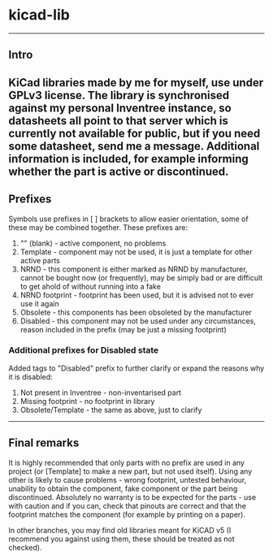 # kicad-lib
----
## Intro
KiCad libraries made by me for myself, use under GPLv3 license.
The library is synchronised against my personal Inventree instance, so datasheets all point to that server which is currently not available for public, but if you need some datasheet, send me a message. Additional information is included, for example informing whether the part is active or discontinued.
----
## Prefixes
Symbols use prefixes in [ ] brackets to allow easier orientation, some of these may be combined together. These prefixes are:
1) "" (blank) - active component, no problems
2) Template - component may not be used, it is just a template for other active parts
3) NRND - this component is either marked as NRND by manufacturer, cannot be bought now (or frequently), may be simply bad or are difficult to get ahold of without running into a fake
4) NRND footprint - footprint has been used, but it is advised not to ever use it again
5) Obsolete - this components has been obsoleted by the manufacturer
6) Disabled - this component may not be used under any circumstances, reason included in the prefix (may be just a missing footprint)

### Additional prefixes for Disabled state
Added tags to "Disabled" prefix to further clarify or expand the reasons why it is disabled:
1) Not present in Inventree - non-inventarised part
2) Missing footprint - no footprint in library
3) Obsolete/Template - the same as above, just to clarify
----
## Final remarks
It is highly recommended that only parts with no prefix are used in any project (or [Template] to make a new part, but not used itself). Using any other is likely to cause problems - wrong footprint, untested behaviour, unability to obtain the component, fake component or the part being discontinued.
Absolutely no warranty is to be expected for the parts - use with caution and if you can, check that pinouts are correct and that the footprint matches the component (for example by printing on a paper).

In other branches, you may find old libraries meant for KiCAD v5 (I recommend you against using them, these should be treated as not checked).